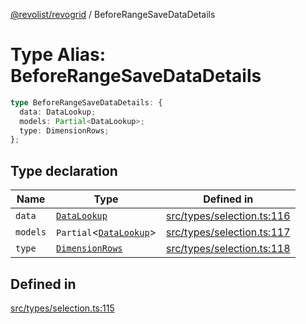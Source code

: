 [@revolist/revogrid](README.md) / BeforeRangeSaveDataDetails

# Type Alias: BeforeRangeSaveDataDetails

```ts
type BeforeRangeSaveDataDetails: {
  data: DataLookup;
  models: Partial<DataLookup>;
  type: DimensionRows;
};
```

## Type declaration

| Name | Type | Defined in |
| ------ | ------ | ------ |
| `data` | [`DataLookup`](TypeAlias.DataLookup.md) | [src/types/selection.ts:116](https://github.com/revolist/revogrid/blob/3cf03d1039e53d8581c1791130c13324e129dd40/src/types/selection.ts#L116) |
| `models` | `Partial`\<[`DataLookup`](TypeAlias.DataLookup.md)\> | [src/types/selection.ts:117](https://github.com/revolist/revogrid/blob/3cf03d1039e53d8581c1791130c13324e129dd40/src/types/selection.ts#L117) |
| `type` | [`DimensionRows`](TypeAlias.DimensionRows.md) | [src/types/selection.ts:118](https://github.com/revolist/revogrid/blob/3cf03d1039e53d8581c1791130c13324e129dd40/src/types/selection.ts#L118) |

## Defined in

[src/types/selection.ts:115](https://github.com/revolist/revogrid/blob/3cf03d1039e53d8581c1791130c13324e129dd40/src/types/selection.ts#L115)
